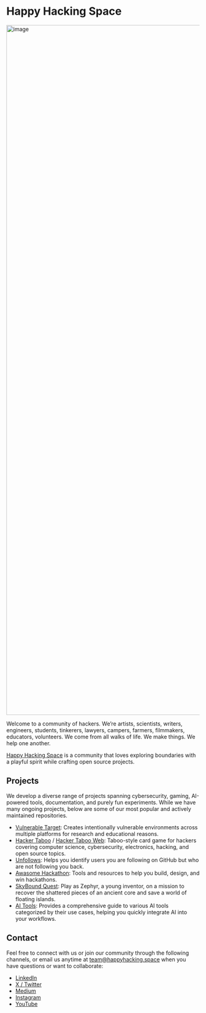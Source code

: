 # Happy Hacking Space
<img width="1797" alt="image" src="https://github.com/user-attachments/assets/6421fde9-4a64-44ff-a103-8d472c2bdf60" />

Welcome to a community of hackers. We’re artists, scientists, writers, engineers, students, tinkerers, lawyers, campers, farmers, filmmakers, educators, volunteers. We come from all walks of life. We make things. We help one another. 

[Happy Hacking Space](https://happyhacking.space/) is a community that loves exploring boundaries with a playful spirit while crafting open source projects.

## Projects
We develop a diverse range of projects spanning cybersecurity, gaming, AI-powered tools, documentation, and purely fun experiments. While we have many ongoing projects, below are some of our most popular and actively maintained repositories.
* [Vulnerable Target](https://github.com/HappyHackingSpace/vulnerable-target): Creates intentionally vulnerable environments across multiple platforms for research and educational reasons.
* [Hacker Taboo](https://github.com/HappyHackingSpace/HackerTaboo) / [Hacker Taboo Web](https://github.com/HappyHackingSpace/hacker-taboo-web): Taboo-style card game for hackers covering computer science, cybersecurity, electronics, hacking, and open source topics.
* [Unfollows](https://github.com/HappyHackingSpace/unfollows): Helps you identify users you are following on GitHub but who are not following you back.
* [Awasome Hackathon](https://github.com/HappyHackingSpace/awesome-hackathon): Tools and resources to help you build, design, and win hackathons.
* [SkyBound Quest](https://github.com/HappyHackingSpace/SkyBound-Quest): Play as Zephyr, a young inventor, on a mission to recover the shattered pieces of an ancient core and save a world of floating islands.
* [AI Tools](https://github.com/HappyHackingSpace/ai-tools): Provides a comprehensive guide to various AI tools categorized by their use cases, helping you quickly integrate AI into your workflows.

## Contact
Feel free to connect with us or join our community through the following channels, or email us anytime at [team@happyhacking.space](mailto:team@happyhacking.space) when you have questions or want to collaborate:
* [LinkedIn](https://www.linkedin.com/company/happyhackingspace)
* [X / Twitter](https://x.com/happyhackings)
* [Medium](https://happyhackingspace.blog)
* [Instagram](https://www.instagram.com/happyhackingspace)
* [YouTube](https://www.youtube.com/@HappyHackingSpace)
